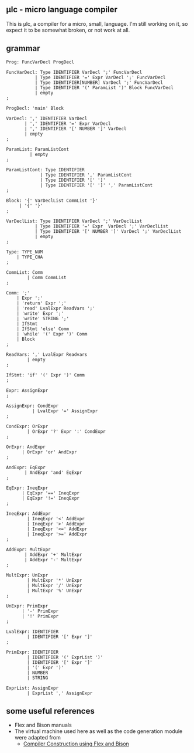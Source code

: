 ## μlc - micro language compiler

This is μlc, a compiler for a micro, small, language. I'm still
working on it, so expect it to be somewhat broken, or not work at all.

## grammar

```
Prog: FuncVarDecl ProgDecl

FuncVarDecl: Type IDENTIFIER VarDecl ';' FuncVarDecl
           | Type IDENTIFIER '=' Expr VarDecl ';' FuncVarDecl
           | Type IDENTIFIER[NUMBER] VarDecl ';' FuncVarDecl
           | Type IDENTIFIER '(' ParamList ')' Block FuncVarDecl
           | empty
;

ProgDecl: 'main' Block

VarDecl: ',' IDENTIFIER VarDecl
       | ',' IDENTIFIER '=' Expr VarDecl
       | ',' IDENTIFIER '[' NUMBER ']' VarDecl
       | empty
;

ParamList: ParamListCont
         | empty
;

ParamListCont: Type IDENTIFIER
             | Type IDENTIFIER ',' ParamListCont
             | Type IDENTIFIER '[' ']'
             | Type IDENTIFIER '[' ']' ',' ParamListCont
;

Block: '{' VarDeclList CommList '}'
     | '{' '}'
;

VarDeclList: Type IDENTIFIER VarDecl ';' VarDeclList
           | Type IDENTIFIER '=' Expr  VarDecl ';' VarDeclList
           | Type IDENTIFIER '[' NUMBER ']' VarDecl ';' VarDeclList
           | empty
;

Type: TYPE_NUM
    | TYPE_CHA
;

CommList: Comm
        | Comm CommList
;

Comm: ';'
    | Expr ';'
    | 'return' Expr ';'
    | 'read' LvalExpr ReadVars ';'
    | 'write' Expr ';'
    | 'write' STRING ';'
    | IfStmt
    | IfStmt 'else' Comm
    | 'while' '(' Expr ')' Comm
    | Block
;

ReadVars: ',' LvalExpr Readvars
        | empty
;

IfStmt: 'if' '(' Expr ')' Comm
;

Expr: AssignExpr
;

AssignExpr: CondExpr
          | LvalExpr '=' AssignExpr
;

CondExpr: OrExpr
        | OrExpr '?' Expr ':' CondExpr
;

OrExpr: AndExpr
      | OrExpr 'or' AndExpr
;

AndExpr: EqExpr
       | AndExpr 'and' EqExpr
;

EqExpr: IneqExpr
      | EqExpr '==' IneqExpr
      | EqExpr '!=' IneqExpr
;

IneqExpr: AddExpr
        | IneqExpr '<' AddExpr
        | IneqExpr '>' AddExpr
        | IneqExpr '<=' AddExpr
        | IneqExpr '>=' AddExpr
;

AddExpr: MultExpr
       | AddExpr '+' MultExpr
       | AddExpr '-' MultExpr
;

MultExpr: UnExpr
        | MultExpr '*' UnExpr
        | MultExpr '/' UnExpr
        | MultExpr '%' UnExpr
;

UnExpr: PrimExpr
      | '-' PrimExpr
      | '!' PrimExpr
;

LvalExpr: IDENTIFIER
        | IDENTIFIER '[' Expr ']'
;

PrimExpr: IDENTIFIER
        | IDENTIFIER '(' ExprList ')'
        | IDENTIFIER '[' Expr ']'
        | '(' Expr ')'
        | NUMBER
        | STRING

ExprList: AssignExpr
        | ExprList ',' AssignExpr

```


## some useful references

- Flex and Bison manuals
- The virtual machine used here as well as the code generation module were adapted from
  * [Compiler Construction using Flex and Bison](http://research.microsoft.com/en-us/um/people/rgal/ar_language/external/compiler.pdf")
